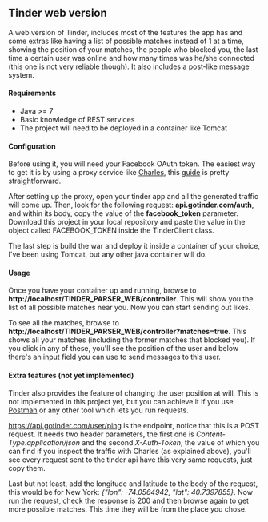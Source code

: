 ## Tinder web version
A web version of Tinder, includes most of the features the app has and some extras like having a list of possible matches instead of 1 at a time, showing the position of your matches, the people who blocked you, the last time a certain user was online and how many times was he/she connected (this one is not very reliable though). It also includes a post-like message system.

#### Requirements
- Java >= 7
- Basic knowledge of REST services
- The project will need to be deployed in a container like Tomcat

#### Configuration
Before using it, you will need your Facebook OAuth token. The easiest way to get it is by using a proxy service like [Charles](https://www.charlesproxy.com/), this [guide](http://jaanus.com/debugging-http-on-an-android-phone-or-tablet-with-charles-proxy-for-fun-and-profit/) is pretty straightforward. 

After setting up the proxy, open your tinder app and all the generated traffic will come up. Then, look for the following request: **api.gotinder.com/auth**, and within its body, copy the value of the **facebook_token** parameter. Download this project in your local repository and paste the value in the object called FACEBOOK_TOKEN inside the TinderClient class.

The last step is build the war and deploy it inside a container of your choice, I've been using Tomcat, but any other java container will do.

#### Usage
Once you have your container up and running, browse to **http://localhost/TINDER_PARSER_WEB/controller**. This will show you the list of all possible matches near you. Now you can start sending out likes.

To see all the matches, browse to **http://localhost/TINDER_PARSER_WEB/controller?matches=true**. This shows all your matches (including the former matches that blocked you). If you click in any of these, you'll see the position of the user and below there's an input field you can use to send messages to this user.

#### Extra features (not yet implemented)
Tinder also provides the feature of changing the user position at will. This is not implemented in this project yet, but you can achieve it if you use [Postman](http://www.getpostman.com/) or any other tool which lets you run requests.

https://api.gotinder.com/user/ping is the endpoint, notice that this is a POST request. It needs two header parameters, the first one is _Content-Type:application/json_ and the second _X-Auth-Token_, the value of which you can find if you inspect the traffic with Charles (as explained above), you'll see every request sent to the tinder api have this very same requests, just copy them. 

Last but not least, add the longitude and latitude to the body of the request, this would be for New York: _{"lon": -74.0564942, "lat": 40.7397855}_. Now run the request, check the response is 200 and then browse again to get more possible matches. This time they will be from the place you chose.
